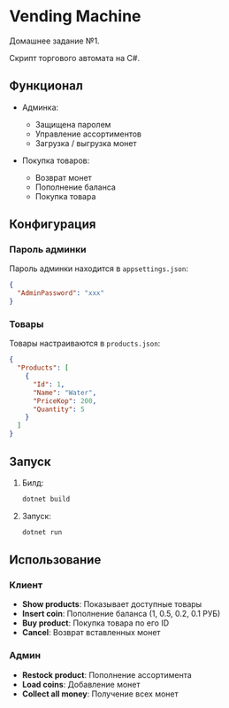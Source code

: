 # Vending Machine

Домашнее задание №1.

Скрипт торгового автомата на C#.

## Функционал

- Админка:
  - Защищена паролем
  - Управление ассортиментов
  - Загрузка / выгрузка монет

- Покупка товаров:
  - Возврат монет
  - Пополнение баланса
  - Покупка товара

## Конфигурация

### Пароль админки
Пароль админки находится в `appsettings.json`:

```json
{
  "AdminPassword": "xxx"
}
```

### Товары
Товары настраиваются в `products.json`:

```json
{
  "Products": [
    {
      "Id": 1,
      "Name": "Water",
      "PriceKop": 200,
      "Quantity": 5
    }
  ]
}
```

## Запуск

1. Билд:

   ```bash
   dotnet build
   ```

2. Запуск:

   ```bash
   dotnet run
   ```

## Использование

### Клиент

- **Show products**: Показывает доступные товары
- **Insert coin**: Пополнение баланса (1, 0.5, 0.2, 0.1 РУБ)
- **Buy product**: Покупка товара по его ID
- **Cancel**: Возврат вставленных монет

### Админ

- **Restock product**: Пополнение ассортимента
- **Load coins**: Добавление монет
- **Collect all money**: Получение всех монет
